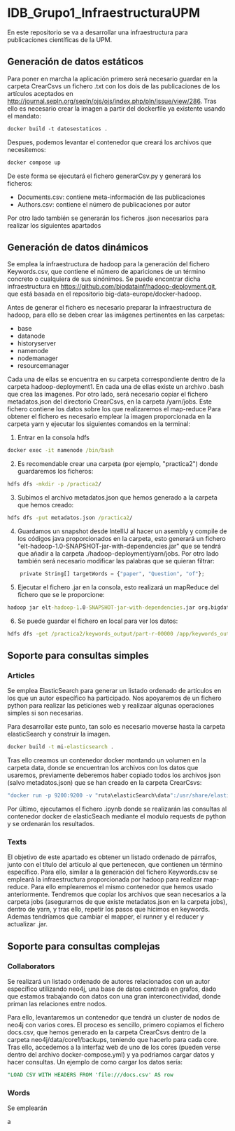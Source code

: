 # IDB_Grupo1_InfraestructuraUPM


En este repositorio se va a desarrollar una infraestructura para publicaciones científicas de la UPM.

## Generación de datos estáticos 

Para poner en marcha la aplicación primero será necesario guardar en la carpeta CrearCsvs un fichero .txt con los dois de las publicaciones de los artículos aceptados en  http://journal.sepln.org/sepln/ojs/ojs/index.php/pln/issue/view/286. Tras ello es necesario crear la imagen a partir del dockerfile ya existente usando el mandato:

```dockerfile
docker build -t datosestaticos .
```
Despues, podemos levantar el contenedor que creará los archivos que necesitemos:

```dockerfile
docker compose up
```

De este forma se ejecutará el fichero generarCsv.py y generará los ficheros:

  - Documents.csv: contiene meta-información de las publicaciones
  - Authors.csv: contiene el número de publicaciones por autor

Por otro lado también se generarán los ficheros .json necesarios para realizar los siguientes apartados


## Generación de datos dinámicos

Se emplea la infraestructura de hadoop para la generación del fichero Keywords.csv, que contiene el número de apariciones de un término concreto o cualquiera de sus sinónimos. Se puede encontrar dicha infraestructura en  https://github.com/bigdatainf/hadoop-deployment.git, que está basada en el repositorio big-data-europe/docker-hadoop.

Antes de generar el fichero es necesario preparar la infraestructura de hadoop, para ello se deben crear las imágenes pertinentes en las carpetas:
  - base
  - datanode
  - historyserver
  - namenode
  - nodemanager
  - resourcemanager

Cada una de ellas se encuentra en su carpeta correspondiente dentro de la carpeta hadoop-deployment1. En cada una de ellas existe un archivo .bash que crea las imagenes.
Por otro lado, será necesario copiar el fichero metadatos.json del directorio CrearCsvs, en la carpeta /yarn/jobs. Este fichero contiene los datos sobre los que realizaremos el map-reduce
Para obtener el fichero es necesario emplear la imagen proporcionada en la carpeta yarn y ejecutar los siguientes comandos en la terminal:

1. Entrar en la consola hdfs
```cmd
docker exec -it namenode /bin/bash
```

2. Es recomendable crear una carpeta (por ejemplo, "practica2") donde guardaremos los ficheros:

```cmd
hdfs dfs -mkdir -p /practica2/
```

3. Subimos el archivo metadatos.json que hemos generado a la carpeta que hemos creado:

```cmd
hdfs dfs -put metadatos.json /practica2/
```

4. Guardamos un snapshot desde IntellIJ al hacer un asembly y compile de los códigos java proporcionados en la carpeta, esto generará un fichero "elt-hadoop-1.0-SNAPSHOT-jar-with-dependencies.jar" que se tendrá que añadir a la carpeta ./hadoop-deployment/yarn/jobs. Por otro lado también será necesario modificar las palabras que se quieran filtrar:

```py
    private String[] targetWords = {"paper", "Question", "of"};
```

5. Ejecutar el fichero .jar en la consola, esto realizará un mapReduce del fichero que se le proporcione:

```cmd
hadoop jar elt-hadoop-1.0-SNAPSHOT-jar-with-dependencies.jar org.bigdatainf.TMDB_Runner /practica2/metadatos.json /practica2/keywords_output
```

6. Se puede guardar el fichero en local para ver los datos:

```cmd
hdfs dfs -get /practica2/keywords_output/part-r-00000 /app/keywords_output
```

## Soporte para consultas simples

### Articles

Se emplea ElasticSearch para generar un listado ordenado de artículos en los que un autor específico ha participado. Nos apoyaremos de un fichero python para realizar las peticiones web y realizaar algunas operaciones simples si son necesarias.

Para desarrollar este punto, tan solo es necesario moverse hasta la carpeta elasticSearch y construir la imagen.

```cmd
docker build -t mi-elasticsearch .
```

Tras ello creamos un contenedor docker montando un volumen en la carpeta data, donde se encuentran los archivos con los datos que usaremos, previamente deberemos haber copiado todos los archivos json (salvo metadatos.json) que se han creado en la carpeta CrearCsvs:

```cmd
"docker run -p 9200:9200 -v "ruta\elasticSearch\data":/usr/share/elasticsearch/data mi-elasticsearch
```

Por último, ejecutamos el fichero .ipynb donde se realizarán las consultas al contenedor docker de elasticSeach mediante el modulo requests de python y se ordenarán los resultados.

### Texts

El objetivo de este apartado es obtener un listado ordenado de párrafos, junto con el título del artículo al que pertenecen, que contienen un término específico. Para ello, similar a la generación del fichero Keywords.csv se empleará la infraestructura proporcionada por hadoop para realizar map-reduce. Para ello emplearemos el mismo contenedor que hemos usado anteriormente. Tendremos que copiar los archivos que sean necesarios a la carpeta jobs (asegurarnos de que existe metadatos.json en la carpeta jobs), dentro de yarn, y tras ello, repetir los pasos que hicimos en keywords. Ademas tendríamos que cambiar el mapper, el runner y el reducer y actualizar .jar.




## Soporte para consultas complejas

### Collaborators

Se realizará un listado ordenado de autores relacionados con un autor específico utilizando neo4j, una base de datos centrada en grafos, dado que estamos trabajando con datos con una gran interconectividad, donde priman las relaciones entre nodos.

Para ello, levantaremos un contenedor que tendrá un cluster de nodos de neo4j con varios cores. El proceso es sencillo, primero copiamos el fichero docs.csv, que hemos generado en la carpeta CrearCsvs dentro de la carpeta neo4j/data/core1/backups, teniendo que hacerlo para cada core. Tras ello, accedemos a la interfaz web de uno de los cores (pueden verse dentro del archivo docker-compose.yml) y ya podriamos cargar datos y hacer consultas. Un ejemplo de como cargar los datos sería:

```sql
"LOAD CSV WITH HEADERS FROM 'file:///docs.csv' AS row
```


### Words

Se emplearán 

a
